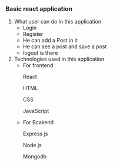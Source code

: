 <h3>Basic react application</h3>
<ol>
  <li>What user can do in this application
<ul>
  <li>Login</li>
  <li>Register</li>
  <li>He can add a Post in it</li>
  <li>He can see a post and save a post</li>
  <li>logout is there</li>
</ul>
  </li>
  <li>Technologies used in this application
  <ul>
    <li>
      For frontend
      <p>React</p>
      <p>HTML</p>
      <p>CSS</p>
      <p>JavaScript</p>
    </li>
    <li>
      For Bcakend
      <p>Express js</p>
      <p>Node js</p>
      <p>Mongodb</p>
    </li>
  </ul>
    
  </li>
</ol>
